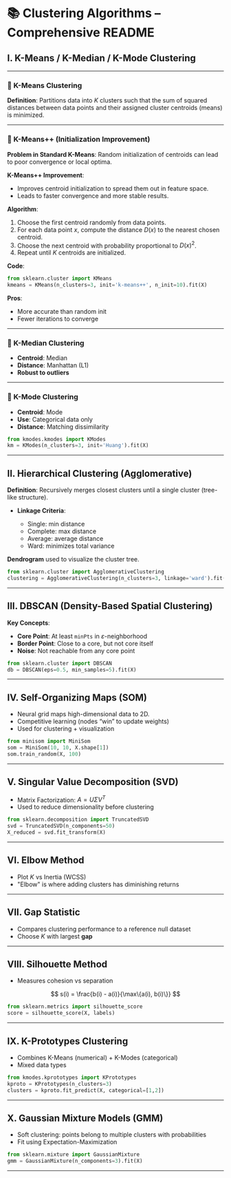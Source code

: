 # 📚 Clustering Algorithms – Comprehensive README

## I. K-Means / K-Median / K-Mode Clustering

---

### 🔹 K-Means Clustering

**Definition**: Partitions data into $K$ clusters such that the sum of squared distances between data points and their assigned cluster centroids (means) is minimized.

---

### 🔹 K-Means++ (Initialization Improvement)

**Problem in Standard K-Means**: Random initialization of centroids can lead to poor convergence or local optima.

**K-Means++ Improvement**:

- Improves centroid initialization to spread them out in feature space.
- Leads to faster convergence and more stable results.

**Algorithm**:

1. Choose the first centroid randomly from data points.
2. For each data point $x$, compute the distance $D(x)$ to the nearest chosen centroid.
3. Choose the next centroid with probability proportional to $D(x)^2$.
4. Repeat until $K$ centroids are initialized.

**Code**:

```python
from sklearn.cluster import KMeans
kmeans = KMeans(n_clusters=3, init='k-means++', n_init=10).fit(X)
```

**Pros**:

- More accurate than random init
- Fewer iterations to converge

---

### 🔹 K-Median Clustering

- **Centroid**: Median
- **Distance**: Manhattan (L1)
- **Robust to outliers**

---

### 🔹 K-Mode Clustering

- **Centroid**: Mode
- **Use**: Categorical data only
- **Distance**: Matching dissimilarity

```python
from kmodes.kmodes import KModes
km = KModes(n_clusters=3, init='Huang').fit(X)
```

---

## II. Hierarchical Clustering (Agglomerative)

**Definition**: Recursively merges closest clusters until a single cluster (tree-like structure).

- **Linkage Criteria**:

  - Single: min distance
  - Complete: max distance
  - Average: average distance
  - Ward: minimizes total variance

**Dendrogram** used to visualize the cluster tree.

```python
from sklearn.cluster import AgglomerativeClustering
clustering = AgglomerativeClustering(n_clusters=3, linkage='ward').fit(X)
```

---

## III. DBSCAN (Density-Based Spatial Clustering)

**Key Concepts**:

- **Core Point**: At least `minPts` in $\varepsilon$-neighborhood
- **Border Point**: Close to a core, but not core itself
- **Noise**: Not reachable from any core point

```python
from sklearn.cluster import DBSCAN
db = DBSCAN(eps=0.5, min_samples=5).fit(X)
```

---

## IV. Self-Organizing Maps (SOM)

- Neural grid maps high-dimensional data to 2D.
- Competitive learning (nodes “win” to update weights)
- Used for clustering + visualization

```python
from minisom import MiniSom
som = MiniSom(10, 10, X.shape[1])
som.train_random(X, 100)
```

---

## V. Singular Value Decomposition (SVD)

- Matrix Factorization: $A = U \Sigma V^T$
- Used to reduce dimensionality before clustering

```python
from sklearn.decomposition import TruncatedSVD
svd = TruncatedSVD(n_components=50)
X_reduced = svd.fit_transform(X)
```

---

## VI. Elbow Method

- Plot $K$ vs Inertia (WCSS)
- "Elbow" is where adding clusters has diminishing returns

---

## VII. Gap Statistic

- Compares clustering performance to a reference null dataset
- Choose $K$ with largest **gap**

---

## VIII. Silhouette Method

- Measures cohesion vs separation

$$
s(i) = \frac{b(i) - a(i)}{\max\{a(i), b(i)\}}
$$

```python
from sklearn.metrics import silhouette_score
score = silhouette_score(X, labels)
```

---

## IX. K-Prototypes Clustering

- Combines K-Means (numerical) + K-Modes (categorical)
- Mixed data types

```python
from kmodes.kprototypes import KPrototypes
kproto = KPrototypes(n_clusters=3)
clusters = kproto.fit_predict(X, categorical=[1,2])
```

---

## X. Gaussian Mixture Models (GMM)

- Soft clustering: points belong to multiple clusters with probabilities
- Fit using Expectation-Maximization

```python
from sklearn.mixture import GaussianMixture
gmm = GaussianMixture(n_components=3).fit(X)
```

---
